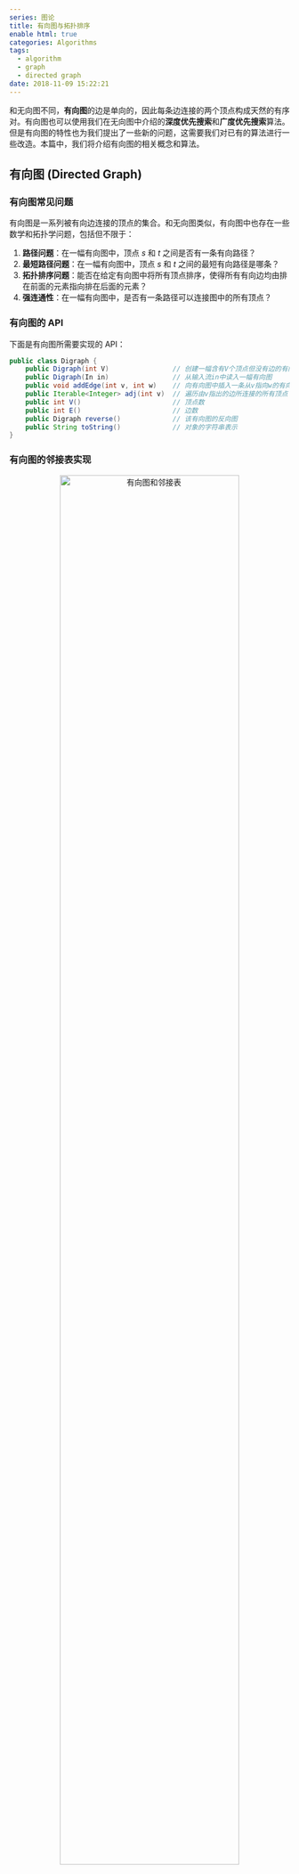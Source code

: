 ```yaml
---
series: 图论
title: 有向图与拓扑排序
enable html: true
categories: Algorithms
tags:
  - algorithm
  - graph
  - directed graph
date: 2018-11-09 15:22:21
---
```


和无向图不同，**有向图**的边是单向的，因此每条边连接的两个顶点构成天然的有序对。有向图也可以使用我们在无向图中介绍的**深度优先搜索**和**广度优先搜索**算法。但是有向图的特性也为我们提出了一些新的问题，这需要我们对已有的算法进行一些改造。本篇中，我们将介绍有向图的相关概念和算法。

<!-- more -->

## 有向图 (Directed Graph)

### 有向图常见问题

有向图是一系列被有向边连接的顶点的集合。和无向图类似，有向图中也存在一些数学和拓扑学问题，包括但不限于：

1. **路径问题**：在一幅有向图中，顶点 $s$ 和 $t$ 之间是否有一条有向路径？
2. **最短路径问题**：在一幅有向图中，顶点 $s$ 和 $t$ 之间的最短有向路径是哪条？
3. **拓扑排序问题**：能否在给定有向图中将所有顶点排序，使得所有有向边均由排在前面的元素指向排在后面的元素？
4. **强连通性**：在一幅有向图中，是否有一条路径可以连接图中的所有顶点？

### 有向图的 API

下面是有向图所需要实现的 API：

```Java
public class Digraph {
    public Digraph(int V)                // 创建一幅含有V个顶点但没有边的有向图
    public Digraph(In in)                // 从输入流in中读入一幅有向图
    public void addEdge(int v, int w)    // 向有向图中插入一条从v指向w的有向边
    public Iterable<Integer> adj(int v)  // 遍历由v指出的边所连接的所有顶点
    public int V()                       // 顶点数
    public int E()                       // 边数
    public Digraph reverse()             // 该有向图的反向图
    public String toString()             // 对象的字符串表示
}
```

### 有向图的邻接表实现

<div align="center">  
<img
    src="http://images.herculas.cn/image/blog/algorithms/graph2/directed%20graph.png"
    width="80%"
    alt="有向图和邻接表"
/>
</div>

和无向图类似，我们仍然用邻接表实现有向图。事实上，我们仅需要改动少量内容就可以将无向图的实现改造成有向图的实现。仅需：

1. 将类名和相关方法名做适当改动；
2. 在添加顶点 $v$ 到顶点 $w$ 的边时，和无向图不同，有向图仅需要添加一条有指向的边；
3. 实现对有向图取反的`reverse()`方法。

```Java
public class Digraph {
    private final int V;
    private int E;
    private Bag<Integer>[] adj;

    public Digraph(int V) {
        this.V = V;
        this.E = 0;
        this.adj = (Bag<Integer>[]) new Bag[V];
        for (int v = 0; v < V; v++)
            this.adj[v] = new Bag<Integer>();
    }

    public void addEdge(int v, int w) {
        this.adj[v].add(w);
        this.E++;
    }

    public Iterable<Integer> adj(int v) {
        return this.adj[v];
    }

    public Digraph reverse() {
        Digraph R = new Digraph(this.V);
        for (int v = 0; v < this.V; v++)
            for (int w : this.adj(v))
                R.addEdge(w, v);
        return R;
    }
}
```

有向图的邻接表实现有如下的性能参数：

- 使用的空间仍为 $V+E$ 数量级；
- 添加一条新边的时间复杂度仍为常数级；
- 遍历顶点 $v$ 的所有相邻顶点所需的时间和 $v$ 的出度成正比。

可以发现，有向图的邻接表实现和无向图的邻接表实现性能几乎相同。

## 有向图与可达性 (Reachability)

和无向图中的讨论类似，在有向图中我们也要解答可达性的相关问题，即：

- **路径问题**：在一幅有向图中，顶点 $s$ 和 $t$ 之间是否有一条有向路径？
- **最短路径问题**：在一幅有向图中，顶点 $s$ 和 $t$ 之间的最短有向路径是哪条？

### 有向图的深度优先搜索

在无向图中，我们使用深度优先搜索算法解决单点连通性问题，即判断某个顶点是否与另外的一个顶点相连通。而在有向图中，我们也有类似的问题，即单点可达性问题：给定有向图 $G$ 和起点 $s$，是否存在一条从 $s$ 到达给定顶点 $v$ 的有向路径？

有向图的单点可达性问题可以使用 DFS 解决，而且几乎无需对 DFS 的代码作出任何改动：

```Java
public class DirectedDFS {
    private boolean[] marked;

    public DirectedDFS(Digraph G, int s) {
        marked = new boolean[G.V()];
        dfs(G, s);
    }

    private void dfs(Digraph G, int v) {
        marked[v] = true;
        for (int w : G.adj(v))
            if (!marked[w])
                dfs(G, w);
    }

    public boolean visited(int v) {
        return marked[v];
    }
}
```

### 有向图的广度优先搜索

对于最短路径问题，我们在无向图中使用 BFS 解决。在有向图中，我们同样使用 BFS，且与 DFS 一样，几乎不需要对代码进行任何改动。因此不再列出有向图 BFS 的代码。

对于多源的最短路径问题，即考察一个从一个有限源顶点集合到达图中某个顶点的最短路径，也同样可以使用 BFS 解决。只需要在 BFS 队列初始化时将所有源顶点放入队列中即可。

## 拓扑排序与有向无环图

有向图研究的一个重要课题是有向环的研究，因为如果没有比较高效的算法，很难在复杂的有向图中快速标记出有向环。要研究该问题，我们首先需要考察优先级调度问题 (Precedence Scheduling) 和**拓扑排序**算法 (Topological Sort)。

### 优先级调度和拓扑排序

给定一组需要完成的任务，这些任务必须按照一定的先后次序完成，应该如何安排这些任务？这个问题就是优先级限制下的调度问题。对于该问题，我们可以将其抽象成一幅有向图，其中顶点对应任务，有向边对应优先级顺序。这样，我们就将上述问题进一步抽象为拓扑排序问题：给定一幅有向图，将所有顶点排序，使得所有有向边均从排在前面的元素指向排在后面的元素。

考虑到深度优先搜索正好会访问每个顶点一次，如果将`dfs()`的参数顶点保存在一个数据结构中，遍历该数据结构就可以访问图中的所有顶点。关键在于遍历的顺序，这取决于数据结构的性质和在递归调用前还是后保存顶点。通常人们关注以下三种排列顺序：

- 前序 (Preorder)：在递归调用之前将顶点加入队列；
- 后序 (Postorder)：在递归调用之后将顶点加入队列；
- 逆后序 (Reverse Postorder)：在递归调用之后将顶点压入栈。

下列算法实现了有向图中基于 DFS 的顶点排序功能：

```Java
public class DepthFirstOrder {
    private boolean[] marked;

    private Queue<Integer> pre;
    private Queue<Integer> post;
    private Stack<Integer> reversePost;

    public DepthFirstOrder(Digraph G) {
        pre = new Queue<Integer>();
        post = new Queue<Integer>();
        reversePost = new Stack<Integer>();

        marked = new boolean[G.V()];

        for (int v = 0; v < G.V(); v++)
            if (!marked[v])
                dfs(G, v);
    }

    private void dfs(Digraph G, int v) {
        pre.enqueue(v);

        marked[v] = true;
        for (int w : G.adj(v))
            if (!marked[w])
                dfs(G, w);

        post.enqueue(v);
        reversePost.push(v);
    }
}
```

上面的类允许用例程序使用各种顺序遍历 DFS 经过的所有顶点。借由该算法，我们可以实现拓扑排序：

```Java
public class Topological {
    private Iterable<Integer> order;

    public Topological(Digraph G) {
        DirectedCycle cyclefinder = new DirectedCycle(G);
        if (!cyclefinder.hasCycle()) {
            DepthFirstOrder dfs = new DepthFirstOrder(G);
            order = dfs.reversePost();
        }
    }

    public Iterable<Integer> order() {
        return order;
    }

    public boolean isDAG() {
        return order == null;
    }
}
```

### 有向无环图 (DAG, Directed Acyclic Graph)

顾名思义，有向无环图就是一幅不含有向环的有向图。使用 DFS 可以很简单地实现寻找有向图中有向环的算法。假设找到了一条由 $v$ 到 $w$ 的有向边，而 $w$ 已经存在于栈中，我们就找到了一个环。因为栈表示的是 $w$ 到 $v$ 的一条有向路径，而 $v$ 到 $w$ 的路径补齐了这个环。如果无法找到这样的边，就说明该有向图是无环的，即该图为有向无环图。

```Java
public class DirectedCycle {
    private boolean[] marked;
    private int[] edgeTo; private Stack<Integer> cycle;
    private boolean[] onStack;

    public DirectedCycle(Digraph G) {
        onStack = new boolean[G.V()];
        edgeTo = new int[G.V()];
        marked = new boolean[G.V()];
        for (int v = 0; v < G.V(); v++)
            if (!marked[v])
                dfs(G, v);
    }

    private void dfs(Digraph G, int v) {
        onStack[v] = true;
        marked[v] = true;
        for (int w : G.adj(v))
            if (this.hasCycle())
                return;
            else if (!marked[w]) {
                edgeTo[w] = v;
                dfs(G, w);
            } else if (onStack[w]) {
                cycle = new Stack<Integer>();
                for (int x = v; x != w; x = edgeTo[x])
                    cycle.push(x);
                cycle.push(w);
                cycle.push(v);
            }
        onStack[v] = false;
    }

    public boolean hasCycle() {
        return cycle != null;
    }
}
```

关于有向无环图和拓扑排序，可以证明以下结论：

- 当且仅当一幅有向图是有向无环图时，它才能进行拓扑排序；
- 一幅有向无环图的拓扑排序就是所有顶点的逆后序排列；
- 使用深度优先搜索对有向无环图进行拓扑排序所需的时间和 $V+E$ 成正比。

## 强连通性与强连通分量

在无向图中，如果有路径连接顶点 $v$ 和 $w$，则称他们之间是**连通的**。而在有向图中，如果从顶点 $v$ 有一条有向路径到达 $w$，则称顶点 $w$ 是从顶点 $v$ **可达的**。而只有当两个顶点 $w$ 和 $v$ 是互相可达的时候，才称它们是**强连通的**。

### 强连通性

和无向图中的连通性类似，有向图中的强连通性有以下性质：

- 自反性 (Reflexive)：任意顶点 $v$ 都和自身强连通；
- 对称性 (Symmetric)：如果 $v$ 和 $w$ 是强连通的，则 $w$ 和 $v$ 也是强连通的；
- 传递性 (Transitive)：如果 $v$ 和 $w$ 是强连通的，且 $w$ 和 $x$ 也是强连通的，则 $v$ 和 $x$ 也是强连通的。

基于以上性质，我们可以定义有向图中的**强连通分量** (SCC, Strongly Connected Components)，即由一幅图的相互均为强连通的顶点的最大子集构成的一组等价类。如下图所示。

<div align="center">  
<img
    src="http://images.herculas.cn/image/blog/algorithms/graph2/SCC.png"
    width="45%"
    alt="强连通分量"
/>
</div>

### 强连通分量

平方级别的 SCC 查找算法是难以满足需求的，基于 DFS 的 Kosaraju 算法可以极大地降低查找 SCC 的时间复杂度。该算法的思路如下：

1. 对于给定的有向图 $G$，计算其反向图 $G^R$ 的逆后序排列；
2. 在 $G$ 中进行深度优先搜索，搜索时需按照上一步中得到的顺序访问所有未被标记的顶点；
3. 所有在构造函数中被同一个递归`dfs()`调用访问到的顶点都在同一个强连通分量中。

```Java
public class KosarajuSCC {
    private boolean[] marked;
    private int[] id;
    private int count;

    public KosarajuSCC(Digraph G) {
        marked = new boolean[G.V()];
        id = new int[G.V()];
        DepthFirstOrder order = new DepthFirstOrder(G.reverse());
        for (int s : order.reversePost())
            if (!marked[s]) {
                dfs(G, s);
                count++;
            }
    }

    private void dfs(Digraph G, int v) {
        marked[v] = true;
        id[v] = count;
        for (int w : G.adj(v))
            if (!marked[w])
                dfs(G, w);
    }

    public boolean stronglyConnected(int v, int w) {
        return id[v] == id[w];
    }

    public int id(int v) {
        return id[v];
    }

    public int count() {
        return count;
    }
}
```

可以证明，Kosaraju 算法的预处理所需的时间和空间和 $V+E$ 成正比，且支持常数时间的有向图强连通性查询。

## 参考文献

1. [Robert Sedgewick, Kevin Wayne. 算法 第四版](https://book.douban.com/subject/19952400/)
2. [Kevin Wayne,  Robert Sedgewick. Coursera Algorithms Part II, Princeton University.](https://www.coursera.org/learn/algorithms-part2/home/welcome)
